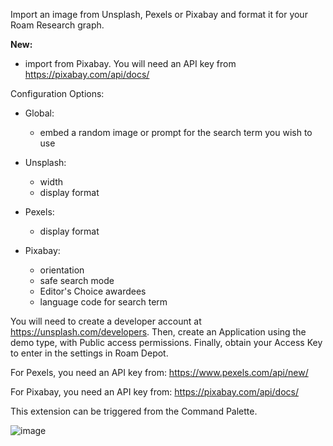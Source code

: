 Import an image from Unsplash, Pexels or Pixabay and format it for your Roam Research graph.

**New:**
- import from Pixabay. You will need an API key from https://pixabay.com/api/docs/

Configuration Options:
- Global:
  - embed a random image or prompt for the search term you wish to use
  
- Unsplash:
  - width
  - display format
  
- Pexels:
  - display format
  
- Pixabay:
  - orientation
  - safe search mode
  - Editor's Choice awardees
  - language code for search term

You will need to create a developer account at https://unsplash.com/developers. Then, create an Application using the demo type, with Public access permissions.
Finally, obtain your Access Key to enter in the settings in Roam Depot.

For Pexels, you need an API key from: https://www.pexels.com/api/new/

For Pixabay, you need an API key from: https://pixabay.com/api/docs/

This extension can be triggered from the Command Palette.

![image](https://user-images.githubusercontent.com/6857790/181731393-7ed98a76-9558-4434-929d-3bff2c71ed77.png)
